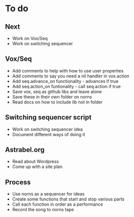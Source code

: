 # To do

## Next
- Work on Vox/Seq
- Work on switching sequencer

## Vox/Seq
- Add comments to help with how to use user properties
- Add comments to say you need a nil handler in vox.action
- Add seq.advance_on functionality - advances if true
- Add seq.action_on funtionality - call seq.action if true
- Save vox, seq as github libs and leave alone
- Save these in their own folder on norns
- Read docs on how to include lib not in folder

## Switching sequencer script
- Work on switching sequencer idea
- Document different ways of doing it

## Astrabel.org
- Read about Wordpress
- Come up with a site plan

## Process
- Use norns as a sequencer for ideas
- Create some functions that start and stop various parts
- Call each function in order as a performance
- Record the song to norns tape